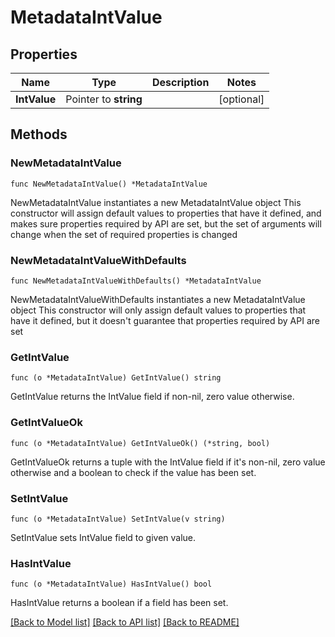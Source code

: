 # MetadataIntValue

## Properties

Name | Type | Description | Notes
------------ | ------------- | ------------- | -------------
**IntValue** | Pointer to **string** |  | [optional] 

## Methods

### NewMetadataIntValue

`func NewMetadataIntValue() *MetadataIntValue`

NewMetadataIntValue instantiates a new MetadataIntValue object
This constructor will assign default values to properties that have it defined,
and makes sure properties required by API are set, but the set of arguments
will change when the set of required properties is changed

### NewMetadataIntValueWithDefaults

`func NewMetadataIntValueWithDefaults() *MetadataIntValue`

NewMetadataIntValueWithDefaults instantiates a new MetadataIntValue object
This constructor will only assign default values to properties that have it defined,
but it doesn't guarantee that properties required by API are set

### GetIntValue

`func (o *MetadataIntValue) GetIntValue() string`

GetIntValue returns the IntValue field if non-nil, zero value otherwise.

### GetIntValueOk

`func (o *MetadataIntValue) GetIntValueOk() (*string, bool)`

GetIntValueOk returns a tuple with the IntValue field if it's non-nil, zero value otherwise
and a boolean to check if the value has been set.

### SetIntValue

`func (o *MetadataIntValue) SetIntValue(v string)`

SetIntValue sets IntValue field to given value.

### HasIntValue

`func (o *MetadataIntValue) HasIntValue() bool`

HasIntValue returns a boolean if a field has been set.


[[Back to Model list]](../README.md#documentation-for-models) [[Back to API list]](../README.md#documentation-for-api-endpoints) [[Back to README]](../README.md)


